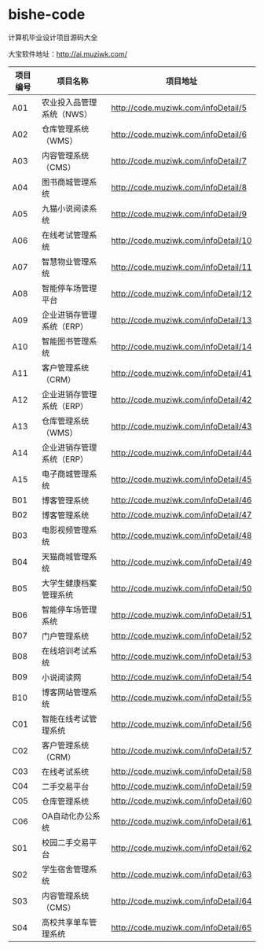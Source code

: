 # bishe-code
计算机毕业设计项目源码大全

大宝软件地址：http://ai.muziwk.com/

| 项目编号 | 项目名称                  | 项目地址                             |
| -------- | ------------------------- | ------------------------------------ |
| A01      | 农业投入品管理系统（NWS） | http://code.muziwk.com/infoDetail/5  |
| A02      | 仓库管理系统（WMS）       | http://code.muziwk.com/infoDetail/6  |
| A03      | 内容管理系统（CMS）       | http://code.muziwk.com/infoDetail/7  |
| A04      | 图书商城管理系统          | http://code.muziwk.com/infoDetail/8  |
| A05      | 九猫小说阅读系统          | http://code.muziwk.com/infoDetail/9  |
| A06      | 在线考试管理系统          | http://code.muziwk.com/infoDetail/10 |
| A07      | 智慧物业管理系统          | http://code.muziwk.com/infoDetail/11 |
| A08      | 智能停车场管理平台        | http://code.muziwk.com/infoDetail/12 |
| A09      | 企业进销存管理系统（ERP） | http://code.muziwk.com/infoDetail/13 |
| A10      | 智能图书管理系统          | http://code.muziwk.com/infoDetail/14 |
| A11      | 客户管理系统（CRM）       | http://code.muziwk.com/infoDetail/41 |
| A12      | 企业进销存管理系统（ERP） | http://code.muziwk.com/infoDetail/42 |
| A13      | 仓库管理系统（WMS）       | http://code.muziwk.com/infoDetail/43 |
| A14      | 企业进销存管理系统（ERP） | http://code.muziwk.com/infoDetail/44 |
| A15      | 电子商城管理系统          | http://code.muziwk.com/infoDetail/45 |
| B01      | 博客管理系统              | http://code.muziwk.com/infoDetail/46 |
| B02      | 博客管理系统              | http://code.muziwk.com/infoDetail/47 |
| B03      | 电影视频管理系统          | http://code.muziwk.com/infoDetail/48 |
| B04      | 天猫商城管理系统          | http://code.muziwk.com/infoDetail/49 |
| B05      | 大学生健康档案管理系统    | http://code.muziwk.com/infoDetail/50 |
| B06      | 智能停车场管理系统        | http://code.muziwk.com/infoDetail/51 |
| B07      | 门户管理系统              | http://code.muziwk.com/infoDetail/52 |
| B08      | 在线培训考试系统          | http://code.muziwk.com/infoDetail/53 |
| B09      | 小说阅读网                | http://code.muziwk.com/infoDetail/54 |
| B10      | 博客网站管理系统          | http://code.muziwk.com/infoDetail/55 |
| C01      | 智能在线考试管理系统      | http://code.muziwk.com/infoDetail/56 |
| C02      | 客户管理系统（CRM）       | http://code.muziwk.com/infoDetail/57 |
| C03      | 在线考试系统              | http://code.muziwk.com/infoDetail/58 |
| C04      | 二手交易平台              | http://code.muziwk.com/infoDetail/59 |
| C05      | 仓库管理系统              | http://code.muziwk.com/infoDetail/60 |
| C06      | OA自动化办公系统          | http://code.muziwk.com/infoDetail/61 |
| S01      | 校园二手交易平台          | http://code.muziwk.com/infoDetail/62 |
| S02      | 学生宿舍管理系统          | http://code.muziwk.com/infoDetail/63 |
| S03      | 内容管理系统（CMS）       | http://code.muziwk.com/infoDetail/64 |
| S04      | 高校共享单车管理系统      | http://code.muziwk.com/infoDetail/65 |
